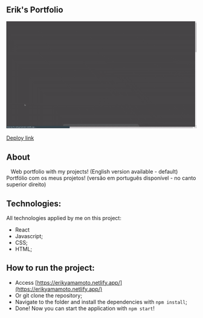 ## Erik's Portfolio
![portfolio-gif](portfolio-erik.gif)

[Deploy link](https://erikyamamoto.netlify.app/)

## About
&nbsp;&nbsp; Web portfolio with my projects! (English version available - default)
&nbsp;&nbsp; Portfólio com os meus projetos! (versão em português disponível - no canto superior direito)

## Technologies:
All technologies applied by me on this project:
- React
- Javascript;
- CSS;
- HTML;

## How to run the project:
- Access [https://erikyamamoto.netlify.app/](https://erikyamamoto.netlify.app/)
- Or git clone the repository;
- Navigate to the folder and install the dependencies with `npm install`;
- Done! Now you can start the application with `npm start`!
